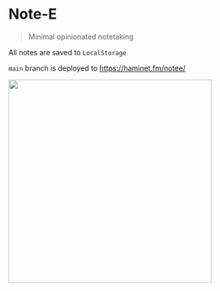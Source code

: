 #  Note-E

 > Minimal opinionated notetaking

All notes are saved to `LocalStorage`

`main` branch is deployed to https://haminet.fm/notee/

<img src="https://i.ibb.co/rtP9T67/image.png" width="400">

